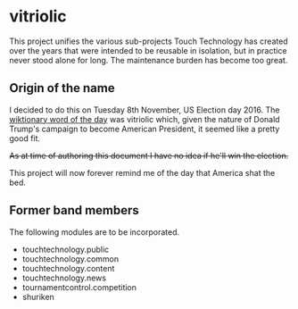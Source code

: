 # vitriolic

This project unifies the various sub-projects Touch Technology has created over
the years that were intended to be reusable in isolation, but in practice never
stood alone for long. The maintenance burden has become too great.

## Origin of the name

I decided to do this on Tuesday 8th November, US Election day 2016. The
[wiktionary word of the day][w] was vitriolic which, given the nature of Donald
Trump's campaign to become American President, it seemed like a pretty good
fit.

~~As at time of authoring this document I have no idea if he'll win the election.~~

This project will now forever remind me of the day that America shat the bed.

## Former band members

The following modules are to be incorporated.

-   touchtechnology.public
-   touchtechnology.common
-   touchtechnology.content
-   touchtechnology.news
-   tournamentcontrol.competition
-   shuriken


[w]: https://en.wiktionary.org/wiki/Wiktionary:Word_of_the_day
